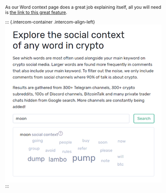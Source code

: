 As our Word context page does a great job explaining itself, all you
will need is [the link to this great
feature](https://app.santiment.net/labs/wordcloud).

::: {.intercom-container .intercom-align-left}
![](10_word_context.png)
:::
